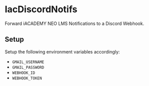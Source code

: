 # IacDiscordNotifs

Forward iACADEMY NEO LMS Notifications to a Discord Webhook.

## Setup

Setup the following environment variables accordingly:

- `GMAIL_USERNAME`
- `GMAIL_PASSWORD`
- `WEBHOOK_ID`
- `WEBHOOK_TOKEN`
